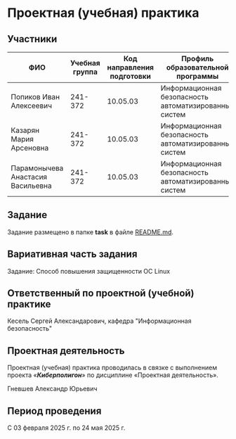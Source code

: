 # Проектная (учебная) практика

## Участники

| ФИО | Учебная группа | Код направления подготовки | Профиль образовательной программы |
|-|-|-|-|
|Попиков Иван Алексеевич|241-372|10.05.03|Информационная безопасность автоматизированных систем|
|Казарян Мария Арсеновна|241-372|10.05.03|Информационная безопасность автоматизированных систем|
|Парамонычева Анастасия Васильевна|241-372|10.05.03|Информационная безопасность автоматизированных систем|

## Задание

Задание размещено в папке **task** в файле [README.md](task/README.md).

## Вариативная часть задания

Задание: Способ повышения защищенности OC Linux

## Ответственный по проектной (учебной) практике

Кесель Сергей Александарович, кафедра "Информационная безопасность"

## Проектная деятельность

Проектная (учебная) практика проводилась в связке с выполнением проекта «***Киберполигон***» по дисциплине «Проектная деятельность».

Гневшев Александр Юрьевич

## Период проведения

С 03 февраля 2025 г. по 24 мая 2025 г.
